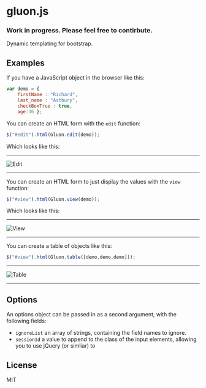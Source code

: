 # gluon.js

### Work in progress. Please feel free to contirbute.

Dynamic templating for bootstrap.

## Examples

If you have a JavaScript object in the browser like this:

```js
var demo = { 
	firstName : "Richard", 
	last_name : "Astbury", 
	checkBoxTrue : true, 
	age:36 };
```

You can create an HTML form with the `edit` function:

```js
$("#edit").html(Gluon.edit(demo));
```

Which looks like this:
___

![Edit](https://dl.dropboxusercontent.com/u/624582/github/gluon/edit.png)
___

You can create an HTML form to just display the values with the `view` function:

```js
$("#view").html(Gluon.view(demo));
```

Which looks like this:
___
![View](https://dl.dropboxusercontent.com/u/624582/github/gluon/view.png)
___
You can create a table of objects like this:

```js
$("#view").html(Gluon.table([demo,demo,demo]));
```
___
![Table](https://dl.dropboxusercontent.com/u/624582/github/gluon/table.png)
___


## Options

An options object can be passed in as a second argument, with the following fields:

* `ignoreList` an array of strings, containing the field names to ignore.
* `sessionId` a value to append to the class of the input elements, allowing you to use jQuery (or simliar) to 

## License

MIT

